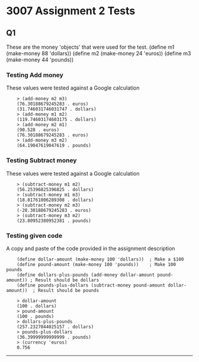 3007 Assignment 2 Tests
=======================

## Q1
These are the money 'objects' that were used for the test.
		(define m1 (make-money 88 'dollars))
		(define m2 (make-money 24 'euros))
		(define m3 (make-money 44 'pounds))


### Testing Add money
These values were tested against a Google calculation

		> (add-money m2 m3)
		(76.30188679245283 . euros)
		(31.746031746031747 . dollars)
		> (add-money m1 m2)
		(119.74603174603175 . dollars)
		> (add-money m2 m1)
		(90.528 . euros)
		(76.30188679245283 . euros)
		> (add-money m3 m2)
		(64.19047619047619 . pounds)

### Testing Subtract money
These values were tested against a Google calculation

		> (subtract-money m1 m2)
		(56.25396825396825 . dollars)
		> (subtract-money m1 m3)
		(18.81761006289308 . dollars)
		> (subtract-money m2 m3)
		(-28.30188679245283 . euros)
		> (subtract-money m3 m2)
		(23.80952380952381 . pounds)
		
### Testing given code
A copy and paste of the code provided in the assignment description

		(define dollar-amount (make-money 100 'dollars))  ; Make a $100
		(define pound-amount (make-money 100 'pounds))    ; Make 100 pounds
		(define dollars-plus-pounds (add-money dollar-amount pound-amount)) ; Result should be dollars
		(define pounds-plus-dollars (subtract-money pound-amount dollar-amount))  ; Result should be pounds

		> dollar-amount
		(100 . dollars)
		> pound-amount
		(100 . pounds)
		> dollars-plus-pounds
		(257.2327044025157 . dollars)
		> pounds-plus-dollars
		(36.39999999999999 . pounds)
		> (currency 'euros)
		0.756
		
----


